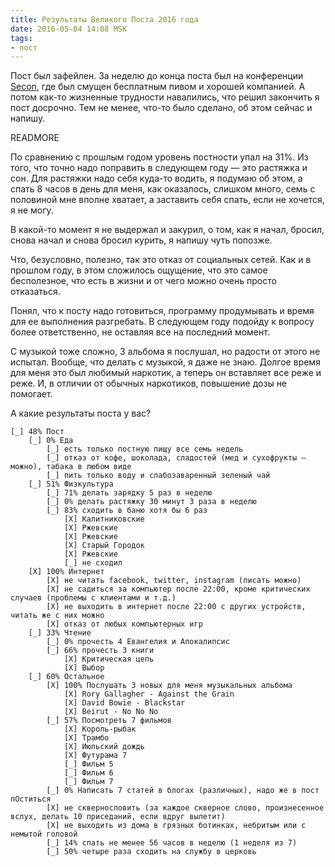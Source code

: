 ```yaml
---
title: Результаты Великого Поста 2016 года
date: 2016-05-04 14:08 MSK
tags:
- пост
---
```


Пост был зафейлен. За неделю до конца поста был на конференции [Secon](http://2016.secon.ru/), где был смущен бесплатным
пивом и хорошей компанией. А потом как-то жизненные трудности навалились, что решил закончить я пост досрочно. Тем не
менее, что-то было сделано, об этом сейчас и напишу.

READMORE

По сравнению с прошлым годом уровень постности упал на 31%. Из того, что точно надо поправить в следующем году — это
растяжка и сон. Для растяжки надо себя куда-то водить, я подумаю об этом, а спать 8 часов в день для меня, как
оказалось, слишком много, семь с половиной мне вполне хватает, а заставить себя спать, если не хочется, я не могу.

В какой-то момент я не выдержал и закурил, о том, как я начал, бросил, снова начал и снова бросил курить, я напишу чуть
попозже.

Что, безусловно, полезно, так это отказ от социальных сетей. Как и в прошлом году, в этом сложилось ощущение, что это
самое бесполезное, что есть в жизни и от чего можно очень просто отказаться.

Понял, что к посту надо готовиться, программу продумывать и время для ее выполнения разгребать. В следующем году подойду
к вопросу более ответственно, не оставляя все на последний момент.

С музыкой тоже сложно, 3 альбома я послушал, но радости от этого не испытал. Вообще, что делать с музыкой, я даже не
знаю. Долгое время для меня это был любимый наркотик, а теперь он вставляет все реже и реже. И, в отличии от обычных
наркотиков, повышение дозы не помогает.

А какие результаты поста у вас?

```
[_] 48% Пост
	[_] 0% Еда
		[_] есть только постную пищу все семь недель
		[_] отказ от кофе, шоколада, сладостей (мед и сухофрукты — можно), табака в любом виде
		[_] пить только воду и слабозаваренный зеленый чай
	[_] 51% Физкультура
		[_] 71% делать зарядку 5 раз в неделю
		[_] 0% делать растяжку 30 минут 3 раза в неделю
		[_] 83% сходить в баню хотя бы 6 раз
			[X] Калитниковские
			[X] Ржевские
			[X] Ржевские
			[X] Старый Городок
			[X] Ржевские
			[_] не сходил
	[X] 100% Интернет
		[X] не читать facebook, twitter, instagram (писать можно)
		[X] не садиться за компьютер после 22:00, кроме критических случаев (проблемы с клиентами и т.д.)
		[X] не выходить в интернет после 22:00 с других устройств, читать же с них можно
		[X] отказ от любых компьютерных игр
	[_] 33% Чтение
		[_] 0% прочесть 4 Евангелия и Апокалипсис
		[_] 66% прочесть 3 книги
			[X] Критическая цепь
			[X] Выбор
	[_] 60% Остальное
		[X] 100% Послушать 3 новых для меня музыкальных альбома
			[X] Rory Gallagher - Against the Grain
			[X] David Bowie - Blackstar
			[X] Beirut - No No No
		[_] 57% Посмотреть 7 фильмов
			[X] Король-рыбак
			[X] Трамбо
			[X] Июльский дождь
			[X] Футурама 7
			[_] Фильм 5
			[_] Фильм 6
			[_] Фильм 7
		[_] 0% Написать 7 статей в блогах (различных), надо же в пост пОститься
		[X] не сквернословить (за каждое скверное слово, произнесенное вслух, делать 10 приседаний, если вдруг вылетит)
		[X] не выходить из дома в грязных ботинках, небритым или с немытой головой
		[_] 14% спать не менее 56 часов в неделю (1 неделя из 7)
		[_] 50% четыре раза сходить на службу в церковь
```

